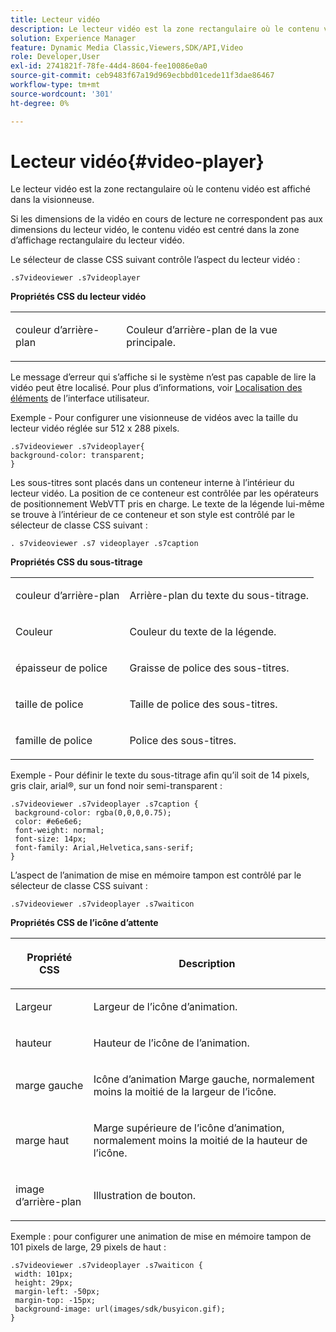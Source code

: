 ```yaml
---
title: Lecteur vidéo
description: Le lecteur vidéo est la zone rectangulaire où le contenu vidéo est affiché dans la visionneuse.
solution: Experience Manager
feature: Dynamic Media Classic,Viewers,SDK/API,Video
role: Developer,User
exl-id: 2741821f-78fe-44d4-8604-fee10086e0a0
source-git-commit: ceb9483f67a19d969ecbbd01cede11f3dae86467
workflow-type: tm+mt
source-wordcount: '301'
ht-degree: 0%

---
```


# Lecteur vidéo{#video-player}

Le lecteur vidéo est la zone rectangulaire où le contenu vidéo est affiché dans la visionneuse.

<!--<a id="section_061E550C1C1D4DB2BD663A898895B38C"></a>-->

Si les dimensions de la vidéo en cours de lecture ne correspondent pas aux dimensions du lecteur vidéo, le contenu vidéo est centré dans la zone d’affichage rectangulaire du lecteur vidéo.

Le sélecteur de classe CSS suivant contrôle l’aspect du lecteur vidéo :

```
.s7videoviewer .s7videoplayer
```

**Propriétés CSS du lecteur vidéo**

<table id="table_C48C56E696304C9BAFEE71BA9EA9A174"> 
 <tbody> 
  <tr> 
   <td colname="col1"> <p> <span class="codeph"> couleur d’arrière-plan </span> </p> </td> 
   <td colname="col2"> <p>Couleur d’arrière-plan de la vue principale. </p> </td> 
  </tr> 
 </tbody> 
</table>

Le message d’erreur qui s’affiche si le système n’est pas capable de lire la vidéo peut être localisé. Pour plus d’informations, voir [Localisation des éléments](../../../c-html5-s7-aem-asset-viewers/c-html5-video-reference/r-html5-video-viewer-20-localization.md#concept-1d5ca2d8480f4064a51eddba13940aad) de l’interface utilisateur.

Exemple - Pour configurer une visionneuse de vidéos avec la taille du lecteur vidéo réglée sur 512 x 288 pixels.

```
.s7videoviewer .s7videoplayer{ 
background-color: transparent; 
}
```

Les sous-titres sont placés dans un conteneur interne à l’intérieur du lecteur vidéo. La position de ce conteneur est contrôlée par les opérateurs de positionnement WebVTT pris en charge. Le texte de la légende lui-même se trouve à l’intérieur de ce conteneur et son style est contrôlé par le sélecteur de classe CSS suivant :

`. s7videoviewer .s7 videoplayer .s7caption`

**Propriétés CSS du sous-titrage**

<table id="table_960E0D4FB91748FF9FC73C925B81879C"> 
 <tbody> 
  <tr> 
   <td colname="col1"> <p> <span class="codeph"> couleur d’arrière-plan </span> </p> </td> 
   <td colname="col2"> <p>Arrière-plan du texte du sous-titrage. </p> </td> 
  </tr> 
  <tr> 
   <td colname="col1"> <p> <span class="codeph"> Couleur </span> </p> </td> 
   <td colname="col2"> <p>Couleur du texte de la légende. </p> </td> 
  </tr> 
  <tr> 
   <td colname="col1"> <p> <span class="codeph"> épaisseur de police </span> </p> </td> 
   <td colname="col2"> <p> Graisse de police des sous-titres. </p> </td> 
  </tr> 
  <tr> 
   <td colname="col1"> <p> <span class="codeph"> taille de police </span> </p> </td> 
   <td colname="col2"> <p> Taille de police des sous-titres. </p> </td> 
  </tr> 
  <tr> 
   <td colname="col1"> <p> <span class="codeph"> famille de police </span> </p> </td> 
   <td colname="col2"> <p>Police des sous-titres. </p> </td> 
  </tr> 
 </tbody> 
</table>

Exemple - Pour définir le texte du sous-titrage afin qu’il soit de 14 pixels, gris clair, arial®, sur un fond noir semi-transparent :

```
.s7videoviewer .s7videoplayer .s7caption { 
 background-color: rgba(0,0,0,0.75); 
 color: #e6e6e6; 
 font-weight: normal; 
 font-size: 14px; 
 font-family: Arial,Helvetica,sans-serif; 
}
```

L’aspect de l’animation de mise en mémoire tampon est contrôlé par le sélecteur de classe CSS suivant :

```
.s7videoviewer .s7videoplayer .s7waiticon
```

**Propriétés CSS de l’icône d’attente**

<table id="table_8DB41A0FF2A746F78B763564C4F3EBE0"> 
 <thead> 
  <tr> 
   <th colname="col1" class="entry"> <p>Propriété CSS </p> </th> 
   <th colname="col2" class="entry"> <p>Description </p> </th> 
  </tr> 
 </thead>
 <tbody> 
  <tr> 
   <td colname="col1"> <p> <span class="codeph"> Largeur </span> </p> </td> 
   <td colname="col2"> <p> Largeur de l’icône d’animation. </p> </td> 
  </tr> 
  <tr> 
   <td colname="col1"> <p> <span class="codeph"> hauteur </span> </p> </td> 
   <td colname="col2"> <p> Hauteur de l’icône de l’animation. </p> </td> 
  </tr> 
  <tr> 
   <td colname="col1"> <p> <span class="codeph"> marge gauche </span> </p> </td> 
   <td colname="col2"> <p> Icône d’animation Marge gauche, normalement moins la moitié de la largeur de l’icône. </p> </td> 
  </tr> 
  <tr> 
   <td colname="col1"> <p> <span class="codeph"> marge haut </span> </p> </td> 
   <td colname="col2"> <p> Marge supérieure de l’icône d’animation, normalement moins la moitié de la hauteur de l’icône. </p> </td> 
  </tr> 
  <tr> 
   <td colname="col1"> <p> <span class="codeph"> image d’arrière-plan </span> </p> </td> 
   <td colname="col2"> <p> Illustration de bouton. </p> </td> 
  </tr> 
 </tbody> 
</table>

Exemple : pour configurer une animation de mise en mémoire tampon de 101 pixels de large, 29 pixels de haut :

```
.s7videoviewer .s7videoplayer .s7waiticon { 
 width: 101px; 
 height: 29px; 
 margin-left: -50px; 
 margin-top: -15px; 
 background-image: url(images/sdk/busyicon.gif); 
}
```
